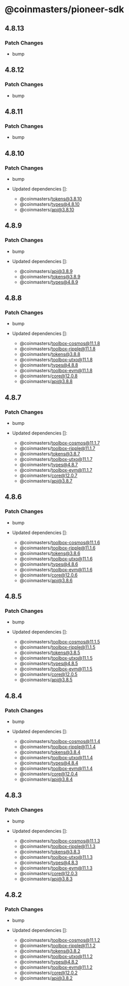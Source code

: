 # @coinmasters/pioneer-sdk

## 4.8.13

### Patch Changes

- bump

## 4.8.12

### Patch Changes

- bump

## 4.8.11

### Patch Changes

- bump

## 4.8.10

### Patch Changes

- bump

- Updated dependencies []:
  - @coinmasters/tokens@3.8.10
  - @coinmasters/types@4.8.10
  - @coinmasters/api@3.8.10

## 4.8.9

### Patch Changes

- bump

- Updated dependencies []:
  - @coinmasters/api@3.8.9
  - @coinmasters/tokens@3.8.9
  - @coinmasters/types@4.8.9

## 4.8.8

### Patch Changes

- bump

- Updated dependencies []:
  - @coinmasters/toolbox-cosmos@11.1.8
  - @coinmasters/toolbox-ripple@11.1.8
  - @coinmasters/tokens@3.8.8
  - @coinmasters/toolbox-utxo@11.1.8
  - @coinmasters/types@4.8.8
  - @coinmasters/toolbox-evm@11.1.8
  - @coinmasters/core@12.0.8
  - @coinmasters/api@3.8.8

## 4.8.7

### Patch Changes

- bump

- Updated dependencies []:
  - @coinmasters/toolbox-cosmos@11.1.7
  - @coinmasters/toolbox-ripple@11.1.7
  - @coinmasters/tokens@3.8.7
  - @coinmasters/toolbox-utxo@11.1.7
  - @coinmasters/types@4.8.7
  - @coinmasters/toolbox-evm@11.1.7
  - @coinmasters/core@12.0.7
  - @coinmasters/api@3.8.7

## 4.8.6

### Patch Changes

- bump

- Updated dependencies []:
  - @coinmasters/toolbox-cosmos@11.1.6
  - @coinmasters/toolbox-ripple@11.1.6
  - @coinmasters/tokens@3.8.6
  - @coinmasters/toolbox-utxo@11.1.6
  - @coinmasters/types@4.8.6
  - @coinmasters/toolbox-evm@11.1.6
  - @coinmasters/core@12.0.6
  - @coinmasters/api@3.8.6

## 4.8.5

### Patch Changes

- bump

- Updated dependencies []:
  - @coinmasters/toolbox-cosmos@11.1.5
  - @coinmasters/toolbox-ripple@11.1.5
  - @coinmasters/tokens@3.8.5
  - @coinmasters/toolbox-utxo@11.1.5
  - @coinmasters/types@4.8.5
  - @coinmasters/toolbox-evm@11.1.5
  - @coinmasters/core@12.0.5
  - @coinmasters/api@3.8.5

## 4.8.4

### Patch Changes

- bump

- Updated dependencies []:
  - @coinmasters/toolbox-cosmos@11.1.4
  - @coinmasters/toolbox-ripple@11.1.4
  - @coinmasters/tokens@3.8.4
  - @coinmasters/toolbox-utxo@11.1.4
  - @coinmasters/types@4.8.4
  - @coinmasters/toolbox-evm@11.1.4
  - @coinmasters/core@12.0.4
  - @coinmasters/api@3.8.4

## 4.8.3

### Patch Changes

- bump

- Updated dependencies []:
  - @coinmasters/toolbox-cosmos@11.1.3
  - @coinmasters/toolbox-ripple@11.1.3
  - @coinmasters/tokens@3.8.3
  - @coinmasters/toolbox-utxo@11.1.3
  - @coinmasters/types@4.8.3
  - @coinmasters/toolbox-evm@11.1.3
  - @coinmasters/core@12.0.3
  - @coinmasters/api@3.8.3

## 4.8.2

### Patch Changes

- bump

- Updated dependencies []:
  - @coinmasters/toolbox-cosmos@11.1.2
  - @coinmasters/toolbox-ripple@11.1.2
  - @coinmasters/tokens@3.8.2
  - @coinmasters/toolbox-utxo@11.1.2
  - @coinmasters/types@4.8.2
  - @coinmasters/toolbox-evm@11.1.2
  - @coinmasters/core@12.0.2
  - @coinmasters/api@3.8.2
